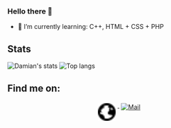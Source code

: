 ### Hello there 👋

- 🌱 I’m currently learning: C++, HTML + CSS + PHP

## Stats
![Damian's stats](https://github-readme-stats.vercel.app/api?username=Daxxxis&show_icons=true&include_all_commits=true&count_private=true&disable_animations=false&theme=tokyonight&hide_title=false&hide_border=true&cache_seconds=1800)
![Top langs](https://github-readme-stats.vercel.app/api/top-langs?username=Daxxxis&show_icons=true&include_all_commits=true&count_private=true&disable_animations=false&theme=tokyonight&hide_title=false&hide_border=true&cache_seconds=1800)

## Find me on:

<p align="center">
 <a href="https://daxxxis.github.io/" target="_blank" rel="noopener noreferrer"> <img src="https://raw.githubusercontent.com/iconic/open-iconic/master/svg/globe.svg" alt="Website" height="40" style="vertical-align:top; margin:4px"> </a>
 <a href="mailto:d.czupryn@outlook.com"> <img src="https://cdn.jsdelivr.net/npm/simple-icons@v3/icons/gmail.svg" alt="Mail" height="40" style="vertical-align:top; margin:4px"></a>
</p>
